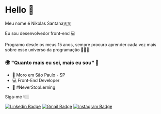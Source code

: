 # Hello 👋

Meu nome é Nikolas Santana🇧🇷

Eu sou desenvolvedor front-end  💻

Programo desde os meus 15 anos, sempre procuro aprender cada vez mais sobre esse universo da programação  👨🏻‍💻

### 🌍 "Quanto mais eu sei, mais eu sou" 🧠

- 📍 Moro em São Paulo - SP
- 💻 Front-End Developer
- 🚀 #NeverStopLerning


Siga-me 👇🏼


[![Linkedin Badge](https://img.shields.io/badge/-LinkedIn-blue?style=for-the-badge&logo=linkedin&logoColor=white)](www.linkedin.com/in/nikolas-santana-0a00091a7) 
[![Gmail Badge](https://img.shields.io/badge/-nikolasdssantana@gmail.com-c14438?style=for-the-badge&logo=gmail&logoColor=white)](mailto:nikolasdssantana@gmail.com)
[![Instagram Badge](https://img.shields.io/badge/-Instagram-violet?style=flat-square&logo=Instagram&logoColor=white&link=https://www.instagram.com/papodedev/)](https://www.instagram.com/nikolas.dev/) 
